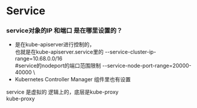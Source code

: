 # Service  
### service对象的IP 和端口 是在哪里设置的？  
- 是在kube-apiserver进行控制的，  
也就是在kube-apiserver.service里的
--service-cluster-ip-range=10.68.0.0/16 \
#service的nodeport的端口范围限制
--service-node-port-range=20000-40000 \   
- Kubernetes Controller Manager 组件里也有设置  

service 是虚拟的  逻辑上的，底层是kube-proxy  
kube-proxy

